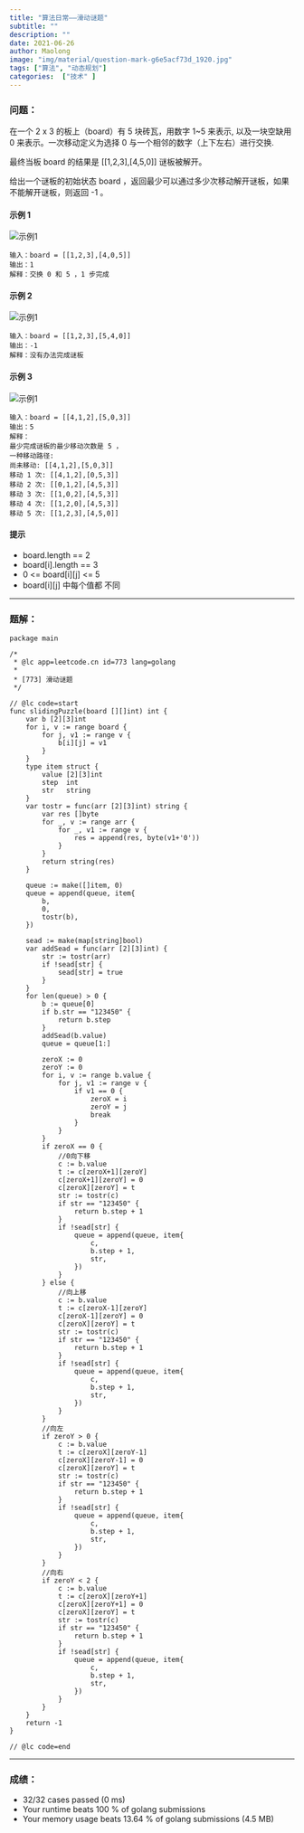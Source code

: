 ```yaml
---
title: "算法日常——滑动谜题"
subtitle: ""
description: ""
date: 2021-06-26
author: Maolong
image: "img/material/question-mark-g6e5acf73d_1920.jpg"
tags: ["算法", "动态规划"]
categories:  ["技术" ]
---
```


### 问题：

在一个 2 x 3 的板上（board）有 5 块砖瓦，用数字 1~5 来表示, 以及一块空缺用 0 来表示。一次移动定义为选择 0 与一个相邻的数字（上下左右）进行交换.

最终当板 board 的结果是 [[1,2,3],[4,5,0]] 谜板被解开。

给出一个谜板的初始状态 board ，返回最少可以通过多少次移动解开谜板，如果不能解开谜板，则返回 -1 。

#### 示例 1

![示例1](/img/huadongmiti-1.png)

```text
输入：board = [[1,2,3],[4,0,5]]
输出：1
解释：交换 0 和 5 ，1 步完成
```

#### 示例 2

![示例1](/img/huadongmiti-2.png)

```text
输入：board = [[1,2,3],[5,4,0]]
输出：-1
解释：没有办法完成谜板
```

#### 示例 3

![示例1](/img/huadongmiti-3.png)

```text
输入：board = [[4,1,2],[5,0,3]]
输出：5
解释：
最少完成谜板的最少移动次数是 5 ，
一种移动路径:
尚未移动: [[4,1,2],[5,0,3]]
移动 1 次: [[4,1,2],[0,5,3]]
移动 2 次: [[0,1,2],[4,5,3]]
移动 3 次: [[1,0,2],[4,5,3]]
移动 4 次: [[1,2,0],[4,5,3]]
移动 5 次: [[1,2,3],[4,5,0]]
```

#### 提示

- board.length == 2
- board[i].length == 3
- 0 <= board[i][j] <= 5
- board[i][j] 中每个值都 不同

---

### 题解：

```golang
package main

/*
 * @lc app=leetcode.cn id=773 lang=golang
 *
 * [773] 滑动谜题
 */

// @lc code=start
func slidingPuzzle(board [][]int) int {
	var b [2][3]int
	for i, v := range board {
		for j, v1 := range v {
			b[i][j] = v1
		}
	}
	type item struct {
		value [2][3]int
		step  int
		str   string
	}
	var tostr = func(arr [2][3]int) string {
		var res []byte
		for _, v := range arr {
			for _, v1 := range v {
				res = append(res, byte(v1+'0'))
			}
		}
		return string(res)
	}

	queue := make([]item, 0)
	queue = append(queue, item{
		b,
		0,
		tostr(b),
	})

	sead := make(map[string]bool)
	var addSead = func(arr [2][3]int) {
		str := tostr(arr)
		if !sead[str] {
			sead[str] = true
		}
	}
	for len(queue) > 0 {
		b := queue[0]
		if b.str == "123450" {
			return b.step
		}
		addSead(b.value)
		queue = queue[1:]

		zeroX := 0
		zeroY := 0
		for i, v := range b.value {
			for j, v1 := range v {
				if v1 == 0 {
					zeroX = i
					zeroY = j
					break
				}
			}
		}
		if zeroX == 0 {
			//0向下移
			c := b.value
			t := c[zeroX+1][zeroY]
			c[zeroX+1][zeroY] = 0
			c[zeroX][zeroY] = t
			str := tostr(c)
			if str == "123450" {
				return b.step + 1
			}
			if !sead[str] {
				queue = append(queue, item{
					c,
					b.step + 1,
					str,
				})
			}
		} else {
			//向上移
			c := b.value
			t := c[zeroX-1][zeroY]
			c[zeroX-1][zeroY] = 0
			c[zeroX][zeroY] = t
			str := tostr(c)
			if str == "123450" {
				return b.step + 1
			}
			if !sead[str] {
				queue = append(queue, item{
					c,
					b.step + 1,
					str,
				})
			}
		}
		//向左
		if zeroY > 0 {
			c := b.value
			t := c[zeroX][zeroY-1]
			c[zeroX][zeroY-1] = 0
			c[zeroX][zeroY] = t
			str := tostr(c)
			if str == "123450" {
				return b.step + 1
			}
			if !sead[str] {
				queue = append(queue, item{
					c,
					b.step + 1,
					str,
				})
			}
		}
		//向右
		if zeroY < 2 {
			c := b.value
			t := c[zeroX][zeroY+1]
			c[zeroX][zeroY+1] = 0
			c[zeroX][zeroY] = t
			str := tostr(c)
			if str == "123450" {
				return b.step + 1
			}
			if !sead[str] {
				queue = append(queue, item{
					c,
					b.step + 1,
					str,
				})
			}
		}
	}
	return -1
}

// @lc code=end

```

---

### 成绩：

- 32/32 cases passed (0 ms)
- Your runtime beats 100 % of golang submissions
- Your memory usage beats 13.64 % of golang submissions (4.5 MB)
